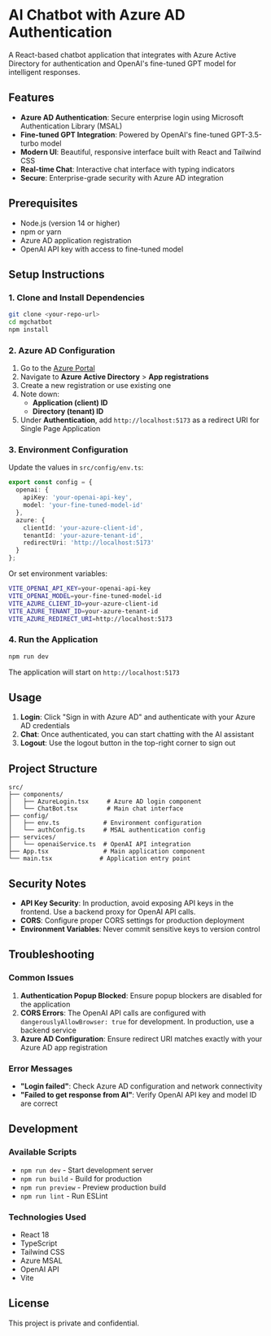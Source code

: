 # AI Chatbot with Azure AD Authentication

A React-based chatbot application that integrates with Azure Active Directory for authentication and OpenAI's fine-tuned GPT model for intelligent responses.

## Features

- **Azure AD Authentication**: Secure enterprise login using Microsoft Authentication Library (MSAL)
- **Fine-tuned GPT Integration**: Powered by OpenAI's fine-tuned GPT-3.5-turbo model
- **Modern UI**: Beautiful, responsive interface built with React and Tailwind CSS
- **Real-time Chat**: Interactive chat interface with typing indicators
- **Secure**: Enterprise-grade security with Azure AD integration

## Prerequisites

- Node.js (version 14 or higher)
- npm or yarn
- Azure AD application registration
- OpenAI API key with access to fine-tuned model

## Setup Instructions

### 1. Clone and Install Dependencies

```bash
git clone <your-repo-url>
cd mgchatbot
npm install
```

### 2. Azure AD Configuration

1. Go to the [Azure Portal](https://portal.azure.com/)
2. Navigate to **Azure Active Directory** > **App registrations**
3. Create a new registration or use existing one
4. Note down:
   - **Application (client) ID**
   - **Directory (tenant) ID**
5. Under **Authentication**, add `http://localhost:5173` as a redirect URI for Single Page Application

### 3. Environment Configuration

Update the values in `src/config/env.ts`:

```typescript
export const config = {
  openai: {
    apiKey: 'your-openai-api-key',
    model: 'your-fine-tuned-model-id'
  },
  azure: {
    clientId: 'your-azure-client-id',
    tenantId: 'your-azure-tenant-id',
    redirectUri: 'http://localhost:5173'
  }
};
```

Or set environment variables:

```bash
VITE_OPENAI_API_KEY=your-openai-api-key
VITE_OPENAI_MODEL=your-fine-tuned-model-id
VITE_AZURE_CLIENT_ID=your-azure-client-id
VITE_AZURE_TENANT_ID=your-azure-tenant-id
VITE_AZURE_REDIRECT_URI=http://localhost:5173
```

### 4. Run the Application

```bash
npm run dev
```

The application will start on `http://localhost:5173`

## Usage

1. **Login**: Click "Sign in with Azure AD" and authenticate with your Azure AD credentials
2. **Chat**: Once authenticated, you can start chatting with the AI assistant
3. **Logout**: Use the logout button in the top-right corner to sign out

## Project Structure

```
src/
├── components/
│   ├── AzureLogin.tsx     # Azure AD login component
│   └── ChatBot.tsx        # Main chat interface
├── config/
│   ├── env.ts            # Environment configuration
│   └── authConfig.ts     # MSAL authentication config
├── services/
│   └── openaiService.ts  # OpenAI API integration
├── App.tsx               # Main application component
└── main.tsx             # Application entry point
```

## Security Notes

- **API Key Security**: In production, avoid exposing API keys in the frontend. Use a backend proxy for OpenAI API calls.
- **CORS**: Configure proper CORS settings for production deployment
- **Environment Variables**: Never commit sensitive keys to version control

## Troubleshooting

### Common Issues

1. **Authentication Popup Blocked**: Ensure popup blockers are disabled for the application
2. **CORS Errors**: The OpenAI API calls are configured with `dangerouslyAllowBrowser: true` for development. In production, use a backend service
3. **Azure AD Configuration**: Ensure redirect URI matches exactly with your Azure AD app registration

### Error Messages

- **"Login failed"**: Check Azure AD configuration and network connectivity
- **"Failed to get response from AI"**: Verify OpenAI API key and model ID are correct

## Development

### Available Scripts

- `npm run dev` - Start development server
- `npm run build` - Build for production
- `npm run preview` - Preview production build
- `npm run lint` - Run ESLint

### Technologies Used

- React 18
- TypeScript
- Tailwind CSS
- Azure MSAL
- OpenAI API
- Vite

## License

This project is private and confidential. 